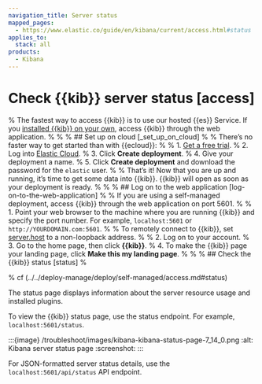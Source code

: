 ```yaml
---
navigation_title: Server status
mapped_pages:
  - https://www.elastic.co/guide/en/kibana/current/access.html#status
applies_to:
  stack: all
products:
  - Kibana
---
```


# Check {{kib}} server status [access]
% The fastest way to access {{kib}} is to use our hosted {{es}} Service. If you [installed {{kib}} on your own](../../deploy-manage/deploy/self-managed/install-kibana.md), access {{kib}} through the web application.
% 
% 
% ## Set up on cloud [_set_up_on_cloud]
% 
% There’s no faster way to get started than with {{ecloud}}:
% 
% 1. [Get a free trial](https://cloud.elastic.co/registration?page=docs&placement=docs-body).
% 2. Log into [Elastic Cloud](https://cloud.elastic.co?page=docs&placement=docs-body).
% 3. Click **Create deployment**.
% 4. Give your deployment a name.
% 5. Click **Create deployment** and download the password for the `elastic` user.
% 
% That’s it! Now that you are up and running, it’s time to get some data into {{kib}}. {{kib}} will open as soon as your deployment is ready.
% 
% 
% ## Log on to the web application [log-on-to-the-web-application]
% 
% If you are using a self-managed deployment, access {{kib}} through the web application on port 5601.
% 
% 1. Point your web browser to the machine where you are running {{kib}} and specify the port number. For example, `localhost:5601` or `http://YOURDOMAIN.com:5601`.
% 
%     To remotely connect to {{kib}}, set [server.host](kibana://reference/configuration-reference/general-settings.md#server-host) to a non-loopback address.
% 
% 2. Log on to your account.
% 3. Go to the home page, then click **{{kib}}**.
% 4. To make the {{kib}} page your landing page, click **Make this my landing page**.
% 
% 
% ## Check the {{kib}} status [status]
% 

% cf (../../deploy-manage/deploy/self-managed/access.md#status) 

The status page displays information about the server resource usage and installed plugins.

To view the {{kib}} status page, use the status endpoint. For example, `localhost:5601/status`.

:::{image} /troubleshoot/images/kibana-kibana-status-page-7_14_0.png
:alt: Kibana server status page
:screenshot:
:::

For JSON-formatted server status details, use the `localhost:5601/api/status` API endpoint.

